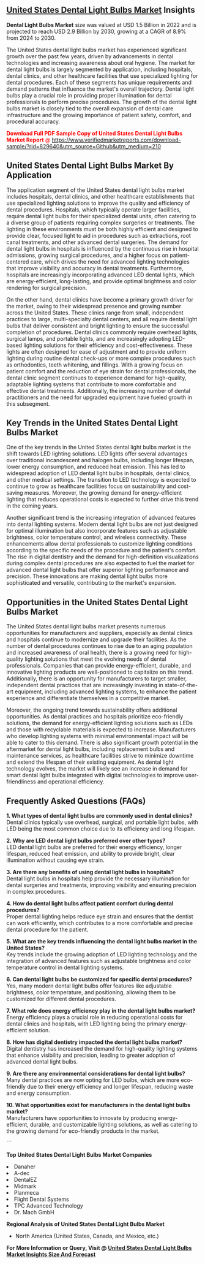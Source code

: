 <h2><a href="https://www.verifiedmarketreports.com/download-sample/?rid=829640&amp;utm_source=Github&amp;utm_medium=210" target="_blank">United States Dental Light Bulbs Market</a> Insights</h2><p><strong>Dental Light Bulbs Market</strong> size was valued at USD 1.5 Billion in 2022 and is projected to reach USD 2.9 Billion by 2030, growing at a CAGR of 8.9% from 2024 to 2030.</p><p><p>The United States dental light bulbs market has experienced significant growth over the past few years, driven by advancements in dental technologies and increasing awareness about oral hygiene. The market for dental light bulbs is largely segmented by application, including hospitals, dental clinics, and other healthcare facilities that use specialized lighting for dental procedures. Each of these segments has unique requirements and demand patterns that influence the market's overall trajectory. Dental light bulbs play a crucial role in providing proper illumination for dental professionals to perform precise procedures. The growth of the dental light bulbs market is closely tied to the overall expansion of dental care infrastructure and the growing importance of patient safety, comfort, and procedural accuracy. <p><span class=""><span style="color: #ff0000;"><strong>Download Full PDF Sample Copy of United States Dental Light Bulbs Market Report</strong> @ </span><a href="https://www.verifiedmarketreports.com/download-sample/?rid=829640&amp;utm_source=Github&amp;utm_medium=210" target="_blank">https://www.verifiedmarketreports.com/download-sample/?rid=829640&amp;utm_source=Github&amp;utm_medium=210</a></span></p></p><h2>United States Dental Light Bulbs Market By Application</h2><p>The application segment of the United States dental light bulbs market includes hospitals, dental clinics, and other healthcare establishments that use specialized lighting solutions to improve the quality and efficiency of dental procedures. Hospitals, which typically operate larger facilities, require dental light bulbs for their specialized dental units, often catering to a diverse group of patients requiring complex surgeries or treatments. The lighting in these environments must be both highly efficient and designed to provide clear, focused light to aid in procedures such as extractions, root canal treatments, and other advanced dental surgeries. The demand for dental light bulbs in hospitals is influenced by the continuous rise in hospital admissions, growing surgical procedures, and a higher focus on patient-centered care, which drives the need for advanced lighting technologies that improve visibility and accuracy in dental treatments. Furthermore, hospitals are increasingly incorporating advanced LED dental lights, which are energy-efficient, long-lasting, and provide optimal brightness and color rendering for surgical precision.</p><p>On the other hand, dental clinics have become a primary growth driver for the market, owing to their widespread presence and growing number across the United States. These clinics range from small, independent practices to large, multi-specialty dental centers, and all require dental light bulbs that deliver consistent and bright lighting to ensure the successful completion of procedures. Dental clinics commonly require overhead lights, surgical lamps, and portable lights, and are increasingly adopting LED-based lighting solutions for their efficiency and cost-effectiveness. These lights are often designed for ease of adjustment and to provide uniform lighting during routine dental check-ups or more complex procedures such as orthodontics, teeth whitening, and fillings. With a growing focus on patient comfort and the reduction of eye strain for dental professionals, the dental clinic segment continues to experience demand for high-quality, adaptable lighting systems that contribute to more comfortable and effective dental treatments. Additionally, the increasing number of dental practitioners and the need for upgraded equipment have fueled growth in this subsegment.</p><h2>Key Trends in the United States Dental Light Bulbs Market</h2><p>One of the key trends in the United States dental light bulbs market is the shift towards LED lighting solutions. LED lights offer several advantages over traditional incandescent and halogen bulbs, including longer lifespan, lower energy consumption, and reduced heat emission. This has led to widespread adoption of LED dental light bulbs in hospitals, dental clinics, and other medical settings. The transition to LED technology is expected to continue to grow as healthcare facilities focus on sustainability and cost-saving measures. Moreover, the growing demand for energy-efficient lighting that reduces operational costs is expected to further drive this trend in the coming years.</p><p>Another significant trend is the increasing integration of advanced features into dental lighting systems. Modern dental light bulbs are not just designed for optimal illumination but also incorporate features such as adjustable brightness, color temperature control, and wireless connectivity. These enhancements allow dental professionals to customize lighting conditions according to the specific needs of the procedure and the patient's comfort. The rise in digital dentistry and the demand for high-definition visualizations during complex dental procedures are also expected to fuel the market for advanced dental light bulbs that offer superior lighting performance and precision. These innovations are making dental light bulbs more sophisticated and versatile, contributing to the market's expansion.</p><h2>Opportunities in the United States Dental Light Bulbs Market</h2><p>The United States dental light bulbs market presents numerous opportunities for manufacturers and suppliers, especially as dental clinics and hospitals continue to modernize and upgrade their facilities. As the number of dental procedures continues to rise due to an aging population and increased awareness of oral health, there is a growing need for high-quality lighting solutions that meet the evolving needs of dental professionals. Companies that can provide energy-efficient, durable, and innovative lighting products are well-positioned to capitalize on this trend. Additionally, there is an opportunity for manufacturers to target smaller, independent dental practices that are increasingly investing in state-of-the-art equipment, including advanced lighting systems, to enhance the patient experience and differentiate themselves in a competitive market.</p><p>Moreover, the ongoing trend towards sustainability offers additional opportunities. As dental practices and hospitals prioritize eco-friendly solutions, the demand for energy-efficient lighting solutions such as LEDs and those with recyclable materials is expected to increase. Manufacturers who develop lighting systems with minimal environmental impact will be able to cater to this demand. There is also significant growth potential in the aftermarket for dental light bulbs, including replacement bulbs and maintenance services, as healthcare facilities strive to minimize downtime and extend the lifespan of their existing equipment. As dental light technology evolves, the market will likely see an increase in demand for smart dental light bulbs integrated with digital technologies to improve user-friendliness and operational efficiency.</p><h2>Frequently Asked Questions (FAQs)</h2><p><b>1. What types of dental light bulbs are commonly used in dental clinics?</b><br> Dental clinics typically use overhead, surgical, and portable light bulbs, with LED being the most common choice due to its efficiency and long lifespan.</p><p><b>2. Why are LED dental light bulbs preferred over other types?</b><br> LED dental light bulbs are preferred for their energy efficiency, longer lifespan, reduced heat emission, and ability to provide bright, clear illumination without causing eye strain.</p><p><b>3. Are there any benefits of using dental light bulbs in hospitals?</b><br> Dental light bulbs in hospitals help provide the necessary illumination for dental surgeries and treatments, improving visibility and ensuring precision in complex procedures.</p><p><b>4. How do dental light bulbs affect patient comfort during dental procedures?</b><br> Proper dental lighting helps reduce eye strain and ensures that the dentist can work efficiently, which contributes to a more comfortable and precise dental procedure for the patient.</p><p><b>5. What are the key trends influencing the dental light bulbs market in the United States?</b><br> Key trends include the growing adoption of LED lighting technology and the integration of advanced features such as adjustable brightness and color temperature control in dental lighting systems.</p><p><b>6. Can dental light bulbs be customized for specific dental procedures?</b><br> Yes, many modern dental light bulbs offer features like adjustable brightness, color temperature, and positioning, allowing them to be customized for different dental procedures.</p><p><b>7. What role does energy efficiency play in the dental light bulbs market?</b><br> Energy efficiency plays a crucial role in reducing operational costs for dental clinics and hospitals, with LED lighting being the primary energy-efficient solution.</p><p><b>8. How has digital dentistry impacted the dental light bulbs market?</b><br> Digital dentistry has increased the demand for high-quality lighting systems that enhance visibility and precision, leading to greater adoption of advanced dental light bulbs.</p><p><b>9. Are there any environmental considerations for dental light bulbs?</b><br> Many dental practices are now opting for LED bulbs, which are more eco-friendly due to their energy efficiency and longer lifespan, reducing waste and energy consumption.</p><p><b>10. What opportunities exist for manufacturers in the dental light bulbs market?</b><br> Manufacturers have opportunities to innovate by producing energy-efficient, durable, and customizable lighting solutions, as well as catering to the growing demand for eco-friendly products in the market.</p>```</p><p><strong>Top United States Dental Light Bulbs Market Companies</strong></p><div data-test-id=""><p><li>Danaher</li><li> A-dec</li><li> DentalEZ</li><li> Midmark</li><li> Planmeca</li><li> Flight Dental Systems</li><li> TPC Advanced Technology</li><li> Dr. Mach GmbH</li></p><div><strong>Regional Analysis of&nbsp;United States Dental Light Bulbs Market</strong></div><ul><li dir="ltr"><p dir="ltr">North America&nbsp;(United States, Canada, and Mexico, etc.)</p></li></ul><p><strong>For More Information or Query, Visit @&nbsp;</strong><strong><a href="https://www.verifiedmarketreports.com/product/dental-light-bulbs-market/?utm_source=Github&amp;utm_medium=210" target="_blank">United States Dental Light Bulbs Market Insights Size And Forecast</a></strong></p></div>
